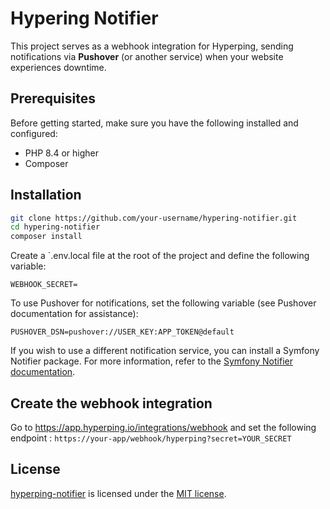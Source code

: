 # Hypering Notifier

This project serves as a webhook integration for Hyperping, sending notifications via **Pushover** (or another service) when your website experiences downtime.

## Prerequisites

Before getting started, make sure you have the following installed and configured:

- PHP 8.4 or higher
- Composer

## Installation

```bash
git clone https://github.com/your-username/hypering-notifier.git
cd hypering-notifier
composer install
```

Create a `.env.local file at the root of the project and define the following variable:

```
WEBHOOK_SECRET=
```

To use Pushover for notifications, set the following variable (see Pushover documentation for assistance):

```
PUSHOVER_DSN=pushover://USER_KEY:APP_TOKEN@default
```

If you wish to use a different notification service, you can install a Symfony Notifier package. For more information, refer to the [Symfony Notifier documentation](https://symfony.com/doc/current/notifier.html#notifier-push-channel).

## Create the webhook integration

Go to https://app.hyperping.io/integrations/webhook and set the following endpoint : `https://your-app/webhook/hyperping?secret=YOUR_SECRET`

## License

[hyperping-notifier](https://github.com/notfloran/hyperping-notifier) is licensed under the [MIT license](LICENSE).
